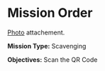 # Mission Order

[Photo](Hidden_block.jpg) attachement.

**Mission Type:** Scavenging

**Objectives:** Scan the QR Code

